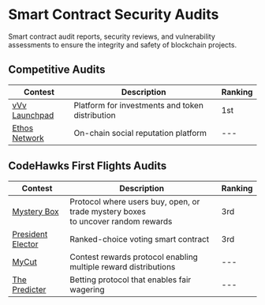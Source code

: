 # Smart Contract Security Audits

Smart contract audit reports, security reviews, and vulnerability assessments to ensure the integrity and safety of blockchain projects.

## Competitive Audits

| Contest  | Description | Ranking  |
|----------|-------------|----------|
| [vVv Launchpad](https://audits.sherlock.xyz/contests/647)    | Platform for investments and token distribution       | 1st    |
| [Ethos Network](https://audits.sherlock.xyz/contests/675)    | On-chain social reputation platform       | ---    |

## CodeHawks First Flights Audits

| Contest  | Description | Ranking  |
|----------|-------------|----------|
| [Mystery Box](https://codehawks.cyfrin.io/c/2024-09-mystery-box)    | Protocol where users buy, open, or trade mystery boxes<br>to uncover random rewards       | 3rd    |
| [President Elector](https://codehawks.cyfrin.io/c/2024-09-president-elector)    | Ranked-choice voting smart contract       | 3rd    |
| [MyCut](https://codehawks.cyfrin.io/c/2024-08-MyCut)    | Contest rewards protocol enabling multiple reward distributions       | ---    |
| [The Predicter](https://codehawks.cyfrin.io/c/2024-07-the-predicter)    | Betting protocol that enables fair wagering       | ---    |
